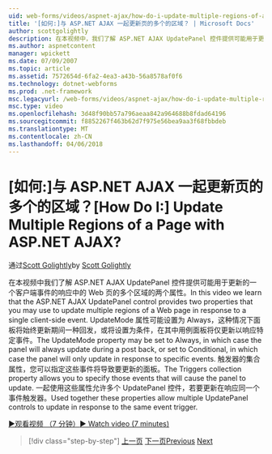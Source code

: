 ```yaml
---
uid: web-forms/videos/aspnet-ajax/how-do-i-update-multiple-regions-of-a-page-with-aspnet-ajax
title: '[如何:]与 ASP.NET AJAX 一起更新页的多个的区域？ | Microsoft Docs'
author: scottgolightly
description: 在本视频中，我们了解 ASP.NET AJAX UpdatePanel 控件提供可能用于更新的响应中的 Web 页的多个区域的两个属性...
ms.author: aspnetcontent
manager: wpickett
ms.date: 07/09/2007
ms.topic: article
ms.assetid: 7572654d-6fa2-4ea3-a43b-56a8578af0f6
ms.technology: dotnet-webforms
ms.prod: .net-framework
msc.legacyurl: /web-forms/videos/aspnet-ajax/how-do-i-update-multiple-regions-of-a-page-with-aspnet-ajax
msc.type: video
ms.openlocfilehash: 3d48f90bb57a796aeaa842a964688b8fdad64196
ms.sourcegitcommit: f8852267f463b62d7f975e56bea9aa3f68fbbdeb
ms.translationtype: MT
ms.contentlocale: zh-CN
ms.lasthandoff: 04/06/2018
---
```

<a name="how-do-i-update-multiple-regions-of-a-page-with-aspnet-ajax"></a><span data-ttu-id="03114-104">[如何:]与 ASP.NET AJAX 一起更新页的多个的区域？</span><span class="sxs-lookup"><span data-stu-id="03114-104">[How Do I:] Update Multiple Regions of a Page with ASP.NET AJAX?</span></span>
====================
<span data-ttu-id="03114-105">通过[Scott Golightly](https://github.com/scottgolightly)</span><span class="sxs-lookup"><span data-stu-id="03114-105">by [Scott Golightly](https://github.com/scottgolightly)</span></span>

<span data-ttu-id="03114-106">在本视频中我们了解 ASP.NET AJAX UpdatePanel 控件提供可能用于更新的一个客户端事件的响应中的 Web 页的多个区域的两个属性。</span><span class="sxs-lookup"><span data-stu-id="03114-106">In this video we learn that the ASP.NET AJAX UpdatePanel control provides two properties that you may use to update multiple regions of a Web page in response to a single client-side event.</span></span> <span data-ttu-id="03114-107">UpdateMode 属性可能设置为 Always，这种情况下面板将始终更新期间一种回发，或将设置为条件，在其中用例面板将仅更新以响应特定事件。</span><span class="sxs-lookup"><span data-stu-id="03114-107">The UpdateMode property may be set to Always, in which case the panel will always update during a post back, or set to Conditional, in which case the panel will only update in response to specific events.</span></span> <span data-ttu-id="03114-108">触发器的集合属性，您可以指定这些事件将导致要更新的面板。</span><span class="sxs-lookup"><span data-stu-id="03114-108">The Triggers collection property allows you to specify those events that will cause the panel to update.</span></span> <span data-ttu-id="03114-109">一起使用这些属性允许多个 UpdatePanel 控件，若要更新在响应同一个事件触发器。</span><span class="sxs-lookup"><span data-stu-id="03114-109">Used together these properties allow multiple UpdatePanel controls to update in response to the same event trigger.</span></span>

[<span data-ttu-id="03114-110">&#9654;观看视频 （7 分钟）</span><span class="sxs-lookup"><span data-stu-id="03114-110">&#9654; Watch video (7 minutes)</span></span>](https://channel9.msdn.com/Blogs/ASP-NET-Site-Videos/how-do-i-update-multiple-regions-of-a-page-with-aspnet-ajax)

> [!div class="step-by-step"]
> <span data-ttu-id="03114-111">[上一页](how-do-i-implement-the-ajax-after-processing-pattern.md)
> [下一页](how-do-i-choose-between-methods-of-ajax-page-updates.md)</span><span class="sxs-lookup"><span data-stu-id="03114-111">[Previous](how-do-i-implement-the-ajax-after-processing-pattern.md)
[Next](how-do-i-choose-between-methods-of-ajax-page-updates.md)</span></span>
